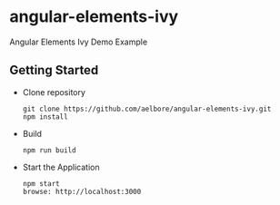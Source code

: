 # angular-elements-ivy
Angular Elements Ivy Demo Example

## Getting Started
* Clone repository
  ```
  git clone https://github.com/aelbore/angular-elements-ivy.git
  npm install
  ```
* Build
  ```
  npm run build
  ```
* Start the Application
  ```
  npm start
  browse: http://localhost:3000